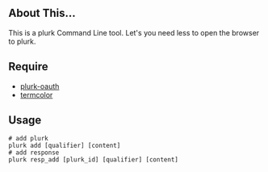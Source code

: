 ## About This...

This is a plurk Command Line tool. Let's you need less to open the browser to plurk.

## Require

* [plurk-oauth](https://github.com/clsung/plurk-oauth)
* [termcolor](http://pypi.python.org/pypi/termcolor)

## Usage

```
# add plurk
plurk add [qualifier] [content]
# add response
plurk resp_add [plurk_id] [qualifier] [content]
```

